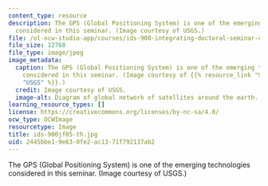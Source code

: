 ```yaml
---
content_type: resource
description: The GPS (Global Positioning System) is one of the emerging technologies
  considered in this seminar. (Image courtesy of USGS.)
file: /ol-ocw-studio-app/courses/ids-900-integrating-doctoral-seminar-on-emerging-technologies-fall-2005/2445bbe19e630fe2ac1371f792137ab2_ids-900jf05-th.jpg
file_size: 12768
file_type: image/jpeg
image_metadata:
  caption: The GPS (Global Positioning System) is one of the emerging technologies
    considered in this seminar. (Image courtesy of {{% resource_link "9e8affa6-47e9-4376-8982-e7fa0764d0a2"
    "USGS" %}}.)
  credit: Image courtesy of USGS.
  image-alt: Diagram of global network of satellites around the earth.
learning_resource_types: []
license: https://creativecommons.org/licenses/by-nc-sa/4.0/
ocw_type: OCWImage
resourcetype: Image
title: ids-900jf05-th.jpg
uid: 2445bbe1-9e63-0fe2-ac13-71f792137ab2
---
```

The GPS (Global Positioning System) is one of the emerging technologies considered in this seminar. (Image courtesy of USGS.)